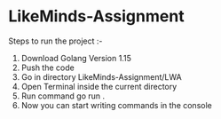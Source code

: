 # LikeMinds-Assignment

Steps to run the project :-

1. Download Golang Version 1.15
2. Push the code
3. Go in directory LikeMinds-Assignment/LWA
4. Open Terminal inside the current directory
5. Run command go run .
6. Now you can start writing commands in the console
